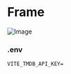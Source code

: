 # Frame
![Image](https://github.com/user-attachments/assets/d9c713e8-e6bd-4f88-bc58-160887ae3a6a)

### .env

```.env
VITE_TMDB_API_KEY=
```
